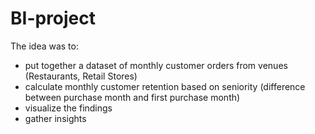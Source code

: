 # BI-project
The idea was to: 
- put together a dataset of monthly customer orders from venues (Restaurants, Retail Stores)
- calculate monthly customer retention based on seniority (difference between purchase month and first purchase month)
- visualize the findings
- gather insights
